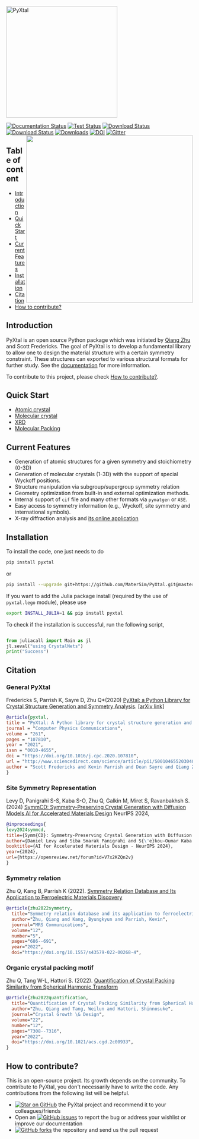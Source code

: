 <img src="https://raw.githubusercontent.com/MaterSim/PyXtal/master/images/512px_type1.png" alt="PyXtal" width="300"/>

[![Documentation Status](https://readthedocs.org/projects/pyxtal/badge/?version=latest)](https://pyxtal.readthedocs.io/en/latest/?badge=latest)
[![Test Status](https://github.com/MaterSim/PyXtal/workflows/tests/badge.svg)](https://github.com/MaterSim/PyXtal/actions)
[![Download Status](https://img.shields.io/pypi/pyversions/pyxtal)](https://pypi.org/project/pyxtal/)
[![Download Status](https://img.shields.io/pypi/v/pyxtal)](https://pypi.org/project/pyxtal/)
[![Downloads](https://pepy.tech/badge/pyxtal)](https://pepy.tech/project/pyxtal)
[![DOI](https://zenodo.org/badge/128165891.svg)](https://zenodo.org/badge/latestdoi/128165891)
[![Gitter](https://badges.gitter.im/PyXtal/community.svg)](https://gitter.im/PyXtal/community?utm_source=badge&utm_medium=badge&utm_campaign=pr-badge)
<img align="right" width="450" src="https://raw.githubusercontent.com/MaterSim/PyXtal/master/images/water.gif">


## Table of content
- [Introduction](#introduction)
- [Quick Start](#quick-start)
- [Current Features](#current-features)
- [Installation](#installation)
- [Citation](#citation)
- [How to contribute?](#how-to-contribute)


## Introduction

PyXtal is an open source Python package which was initiated by [Qiang Zhu](http://qzhu2017.github.io) and Scott Fredericks. The goal of PyXtal is to develop a fundamental library to allow one to design the material structure with a certain symmetry constraint. These structures can exported to various structural formats for further study. See the [documentation](https://pyxtal.readthedocs.io/en/latest/) for more information.

To contribute to this project, please check [How to contribute?](#how-to-contribute).

## Quick Start

- [Atomic crystal](https://nbviewer.jupyter.org/github/MaterSim/PyXtal/blob/master/examples/tutorials_notebook/01_atomic_crystals.ipynb)
- [Molecular crystal](https://nbviewer.jupyter.org/github/MaterSim/PyXtal/blob/master/examples/tutorials_notebook/02_molecular_crystals.ipynb)
- [XRD](https://nbviewer.jupyter.org/github/MaterSim/PyXtal/blob/master/examples/tutorials_notebook/03_pxrd.ipynb)
- [Molecular Packing](https://nbviewer.org/github/MaterSim/PyXtal/blob/master/examples/tutorials_notebook/05-crystal-packing.ipynb)

## Current Features

- Generation of atomic structures for a given symmetry and stoichiometry (0-3D)
- Generation of molecular crystals (1-3D) with the support of special Wyckoff positions.
- Structure manipulation via subgroup/supergroup symmetry relation
- Geometry optimization from built-in and external optimization methods.
- Internal support of ``cif`` file and many other formats via ``pymatgen`` or ``ASE``.
- Easy access to symmetry information (e.g., Wyckoff, site symmetry and international symbols).
- X-ray diffraction analysis and [its online application](https://vxrd.physics.unlv.edu)

## Installation

To install the code, one just needs to do

```sh
pip install pyxtal
```

or

```sh
pip install --upgrade git+https://github.com/MaterSim/PyXtal.git@master
```

If you want to add the Julia package install (required by the use of `pyxtal.lego` module), please use

```sh
export INSTALL_JULIA=1 && pip install pyxtal 
```

To check if the installation is successful, run the following script,
```python

from juliacall import Main as jl
jl.seval("using CrystalNets")
print("Success")
```

## Citation

### General PyXtal

Fredericks S, Parrish K, Sayre D, Zhu Q\*(2020)
[PyXtal: a Python Library for Crystal Structure Generation and Symmetry Analysis](https://www.sciencedirect.com/science/article/pii/S0010465520304057).
\[[arXiv link](https://arxiv.org/pdf/1911.11123.pdf)\]

```bib
@article{pyxtal,
title = "PyXtal: A Python library for crystal structure generation and symmetry analysis",
journal = "Computer Physics Communications",
volume = "261",
pages = "107810",
year = "2021",
issn = "0010-4655",
doi = "https://doi.org/10.1016/j.cpc.2020.107810",
url = "http://www.sciencedirect.com/science/article/pii/S0010465520304057",
author = "Scott Fredericks and Kevin Parrish and Dean Sayre and Qiang Zhu",
}
```

### Site Symmetry Representation
Levy D, Panigrahi S-S, Kaba S-O, Zhu Q, Galkin M, Miret S, Ravanbakhsh S. (2024) 
[SymmCD: Symmetry-Preserving Crystal Generation with Diffusion Models AI for Accelerated Materials Design](https://openreview.net/forum?id=V7x2KZQn2v)
NeurIPS 2024, 

```bib
@inproceedings{
levy2024symmcd,
title={Symm{CD}: Symmetry-Preserving Crystal Generation with Diffusion Models},
author={Daniel Levy and Siba Smarak Panigrahi and S{\'e}kou-Oumar Kaba and Qiang Zhu and Mikhail Galkin and Santiago Miret and Siamak Ravanbakhsh},
booktitle={AI for Accelerated Materials Design - NeurIPS 2024},
year={2024},
url={https://openreview.net/forum?id=V7x2KZQn2v}
}
```


### Symmetry relation
Zhu Q, Kang B, Parrish K (2022). 
[Symmetry Relation Database and Its Application to Ferroelectric Materials Discovery](https://link.springer.com/article/10.1557/s43579-022-00268-4)

```bib
@article{zhu2022symmetry,
  title="Symmetry relation database and its application to ferroelectric materials discovery",
  author="Zhu, Qiang and Kang, Byungkyun and Parrish, Kevin",
  journal="MRS Communications",
  volume="12",
  number="5",
  pages="686--691",
  year="2022",
  doi="https://doi.org/10.1557/s43579-022-00268-4",
```

### Organic crystal packing motif
Zhu Q, Tang W-L, Hattori S. (2022). 
[Quantification of Crystal Packing Similarity from Spherical Harmonic Transform](https://pubs.acs.org/doi/10.1021/acs.cgd.2c00933)

```bib
@article{zhu2022quantification,
  title="Quantification of Crystal Packing Similarity from Spherical Harmonic Transform",
  author="Zhu, Qiang and Tang, Weilun and Hattori, Shinnosuke",
  journal="Crystal Growth \& Design",
  volume="22",
  number="12",
  pages="7308--7316",
  year="2022",
  doi="https://doi.org/10.1021/acs.cgd.2c00933",
}
```

## How to contribute?

This is an open-source project. Its growth depends on the community. To contribute to PyXtal, you don't necessarily have to write the code. Any contributions from the following list will be helpful.

- [![Star on GitHub](https://img.shields.io/github/stars/qzhu2017/pyxtal.svg?style=social)](https://github.com/MaterSim/pyxtal/stargazers)
 the PyXtal project and recommend it to your colleagues/friends
- Open an [![GitHub issues](https://img.shields.io/github/issues/qzhu2017/pyxtal.svg)](https://GitHub.com/MaterSim/pyxtal/issues/) to report the bug or address your wishlist or improve our documentation
- [![GitHub forks](https://img.shields.io/github/forks/qzhu2017/pyxtal?style=social)](https://github.com/MaterSim/PyXtal/network/members) the repository and send us the pull request

